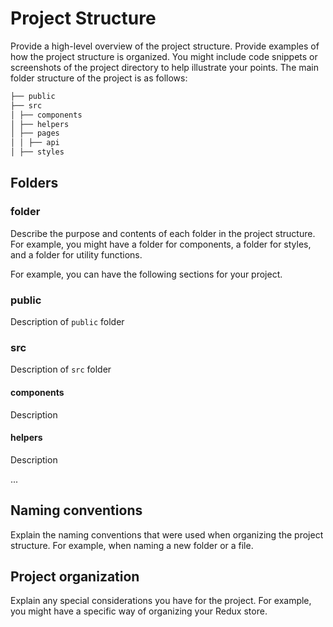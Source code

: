 # Project Structure

Provide a high-level overview of the project structure. Provide examples of how the project structure is organized. You might include code snippets or screenshots of the project directory to help illustrate your points. The main folder structure of the project is as follows:

```md
├── public  
├── src  
│ ├── components  
│ ├── helpers  
│ ├── pages  
│ │ ├── api  
│ ├── styles  
```

## Folders

### folder

Describe the purpose and contents of each folder in the project structure. For example, you might have a folder for components, a folder for styles, and a folder for utility functions.

For example, you can have the following sections for your project.

### public

Description of `public` folder

### src

Description of `src` folder

#### components

Description

#### helpers

Description

...

## Naming conventions

Explain the naming conventions that were used when organizing the project structure. For example, when naming a new folder or a file.

## Project organization

Explain any special considerations you have for the project. For example, you might have a specific way of organizing your Redux store.
